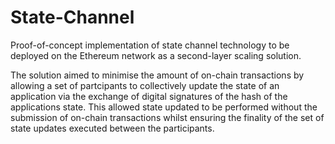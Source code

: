 # State-Channel
Proof-of-concept implementation of state channel technology to be deployed on the Ethereum network as a second-layer scaling solution.

The solution aimed to minimise the amount of on-chain transactions by allowing a set of partcipants to collectively update the state of an application via the exchange of digital signatures of the hash of the applications state. This allowed state updated to be performed without the submission of on-chain transactions whilst ensuring the finality of the set of state updates executed between the participants.


